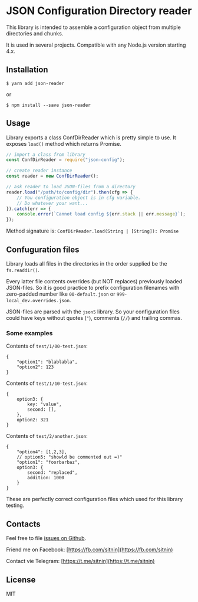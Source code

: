 # JSON Configuration Directory reader

This library is intended to assemble a configuration object from multiple directories and chunks.

It is used in several projects. Compatible with any Node.js version starting 4.x.

## Installation

    $ yarn add json-reader

or

    $ npm install --save json-reader

## Usage

Library exports a class ConfDirReader which is pretty simple to use. It exposes `load()` method which returns Promise.

```javascript
// import a class from library
const ConfDirReader = require("json-config");

// create reader instance
const reader = new ConfDirReader();

// ask reader to load JSON-files from a directory
reader.load("/path/to/config/dir").then(cfg => {
    // You configuration object is in cfg variable.
    // Do whatever your want...
}).catch(err => {
    console.error(`Cannot load config ${err.stack || err.message}`);
});
```

Method signature is: `ConfDirReader.load(String | [String]): Promise`

## Confuguration files

Library loads all files in the directories in the order supplied be the `fs.readdir()`.

Every latter file contents overrides (but NOT replaces) previously loaded JSON-files. So it is good practice to prefix configuration filenames with zero-padded number like `00-default.json` or `999-local_dev.overrides.json`.

JSON-files are parsed with the `json5` library. So your configuration files could have keys without quotes (`"`), comments (`//`) and trailing commas.

### Some examples

Contents of `test/1/00-test.json`:

```json5
{
    "option1": "blablabla",
    "option2": 123
}
```

Contents of `test/1/10-test.json`:

```json5
{
    option3: {
        key: "value",
        second: [],
    },
    option2: 321
}
```

Contents of `test/2/another.json`:

```json5
{
    "option4": [1,2,3],
    // option5: "showld be commented out =)"
    "option1": "foorbarbaz",
    option3: {
        second: "replaced",
        addition: 1000
    }
}
```

These are perfectly correct configuration files which used for this library testing.

## Contacts

Feel free to file [issues on Github](https://github.com/sitnin/json-confdir/issues).

Friend me on Facebook: [https://fb.com/sitnin](https://fb.com/sitnin)

Contact vie Telegram: [https://t.me/sitnin](https://t.me/sitnin)

## License

MIT
